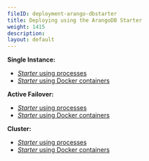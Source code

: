 ```yaml
---
fileID: deployment-arango-dbstarter
title: Deploying using the ArangoDB Starter
weight: 1415
description: 
layout: default
---
```

**Single Instance:**

- [_Starter_ using processes](../by-arangodb-deployment-modes/single-instance/deployment-single-instance-using-the-starter)
- [_Starter_ using Docker containers](../by-arangodb-deployment-modes/single-instance/deployment-single-instance-using-the-starter#using-the-arangodb-starter-in-docker)

**Active Failover:**

- [_Starter_ using processes](../by-arangodb-deployment-modes/active-failover/deployment-active-failover-using-the-starter)
- [_Starter_ using Docker containers](../by-arangodb-deployment-modes/active-failover/deployment-active-failover-using-the-starter#using-the-arangodb-starter-in-docker)

**Cluster:**

- [_Starter_ using processes](../by-arangodb-deployment-modes/cluster/deployment-cluster-using-the-starter)
- [_Starter_ using Docker containers](../by-arangodb-deployment-modes/cluster/deployment-cluster-using-the-starter#using-the-arangodb-starter-in-docker)
